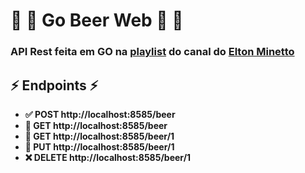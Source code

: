 # 🍺 🍻 Go Beer Web 🍻 🍺 

### API Rest feita em GO na [**playlist**](https://www.youtube.com/playlist?list=PL0qudqr7_CuStQUsf2vtHXMxOp5gl_ENc) do canal do [**Elton Minetto**](https://www.youtube.com/channel/UCZSl6chVJgpbhxjYbijnd0Q)

<h2>⚡️ Endpoints ⚡️</h2>
<ul>
  <li><strong> ✅ POST http://localhost:8585/beer </strong></li>
  <li><strong> 👀 GET http://localhost:8585/beer </strong></li>
  <li><strong> 👀 GET http://localhost:8585/beer/1 </strong></li>
  <li><strong> 🔄 PUT http://localhost:8585/beer/1 </strong></li>
  <li><strong> ❌ DELETE http://localhost:8585/beer/1 </strong></li>
</ul>
